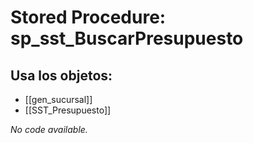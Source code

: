 # Stored Procedure: sp_sst_BuscarPresupuesto

## Usa los objetos:
- [[gen_sucursal]]
- [[SST_Presupuesto]]

*No code available.*
